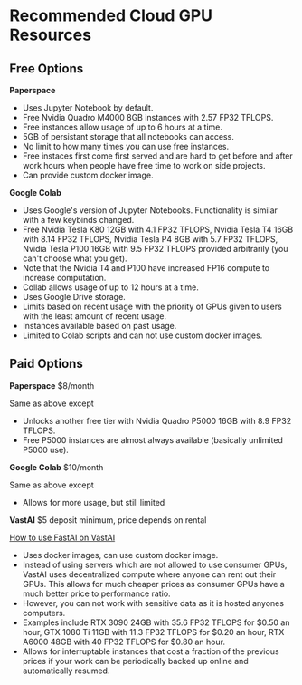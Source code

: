 # Recommended Cloud GPU Resources

## Free Options
**Paperspace**

* Uses Jupyter Notebook by default.
* Free Nvidia Quadro M4000 8GB instances with 2.57 FP32 TFLOPS.
* Free instances allow usage of up to 6 hours at a time.
* 5GB of persistant storage that all notebooks can access.
* No limit to how many times you can use free instances.
* Free instaces first come first served and are hard to get before and after work hours when people have free time to work on side projects.
* Can provide custom docker image.

**Google Colab**

* Uses Google's version of Jupyter Notebooks. Functionality is similar with a few keybinds changed.
* Free Nvidia Tesla K80 12GB with 4.1 FP32 TFLOPS, Nvidia Tesla T4 16GB with 8.14 FP32 TFLOPS, Nvidia Tesla P4 8GB with 5.7 FP32 TFLOPS, Nvidia Tesla P100 16GB with 9.5 FP32 TFLOPS provided arbitrarily (you can't choose what you get).
* Note that the Nvidia T4 and P100 have increased FP16 compute to increase computation.
* Collab allows usage of up to 12 hours at a time.
* Uses Google Drive storage.
* Limits based on recent usage with the priority of GPUs given to users with the least amount of recent usage.
* Instances available based on past usage.
* Limited to Colab scripts and can not use custom docker images.

## Paid Options
**Paperspace** $8/month

Same as above except

* Unlocks another free tier with Nvidia Quadro P5000 16GB with 8.9 FP32 TFLOPS.
* Free P5000 instances are almost always available (basically unlimited P5000 use).

**Google Colab** $10/month

Same as above except

* Allows for more usage, but still limited

**VastAI** $5 deposit minimum, price depends on rental

[How to use FastAI on VastAI](/projects/fastaivastai)

* Uses docker images, can use custom docker image.
* Instead of using servers which are not allowed to use consumer GPUs, VastAI uses decentralized compute
where anyone can rent out their GPUs. This allows for much cheaper prices as consumer GPUs have a much better
price to performance ratio.
* However, you can not work with sensitive data as it is hosted anyones computers.
* Examples include RTX 3090 24GB with 35.6 FP32 TFLOPS for $0.50 an hour, GTX 1080 Ti 11GB with 11.3 FP32 TFLOPS for $0.20 an hour,
RTX A6000 48GB with 40 FP32 TFLOPS for $0.80 an hour.
* Allows for interruptable instances that cost a fraction of the previous prices if your work can be periodically backed up online
and automatically resumed.